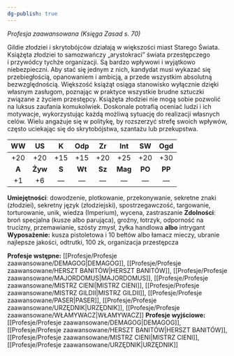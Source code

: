```yaml
---
dg-publish: true
---
```

*Profesja zaawansowana (Księga Zasad s. 70)*

Gildie złodziei i skrytobójców działają w większości miast Starego Świata. Książęta złodziei to samozwańczy „arystokraci” świata przestępczego i przywódcy tychże organizacji. Są bardzo wpływowi i wyjątkowo niebezpieczni. Aby stać się jednym z nich, kandydat musi wykazać się przebiegłością, opanowaniem i ambicją, a przede wszystkim absolutną bezwzględnością. Większość książąt osiąga stanowisko wyłącznie dzięki własnym zasługom, poznając w praktyce wszystkie brudne sztuczki związane z życiem przestępcy. Książęta złodziei nie mogą sobie pozwolić na luksus zaufania komukolwiek. Doskonale potrafią oceniać ludzi i ich motywacje, wykorzystując każdą możliwą sytuację do realizacji własnych celów. Wielu angażuje się w politykę, by rozszerzyć strefę swoich wpływów, często uciekając się do skrytobójstwa, szantażu lub przekupstwa.

|  WW   |   US    |   K   |  Odp   |   Zr   |   Int   |   SW   |  Ogd   |
|:-----:|:-------:|:-----:|:------:|:------:|:-------:|:------:|:------:|
|  +20  |   +20   |  +15  |  +15   |  +20   |   +25   |  +20   |  +30   |
| **A** | **Żyw** | **S** | **Wt** | **Sz** | **Mag** | **PO** | **PP** |
|  +1   |   +6    |   —   |   —    |   —    |    —    |   —    |   —    |

**Umiejętności**: dowodzenie, plotkowanie, przekonywanie, sekretne znaki (złodziei), sekretny język (złodziejski), spostrzegawczość, targowanie, torturowanie, unik, wiedza (Imperium), wycena, zastraszanie
**Zdolności**: broń specjalna (kusze albo parująca), groźny, łotrzyk, odporność na trucizny, przemawianie, szósty zmysł, żyłka handlowa **albo** intrygant
**Wyposażenie:** kusza pistoletowa i 10 bełtów albo łamacz mieczy, ubranie najlepsze jakości, odtrutki, 100 zk, organizacja przestępcza

**Profesje wstępne:** [[Profesje/Profesje zaawansowane/DEMAGOG\|DEMAGOG]], [[Profesje/Profesje zaawansowane/HERSZT BANITÓW\|HERSZT BANITÓW]], [[Profesje/Profesje zaawansowane/MAJORDOMUS\|MAJORDOMUS]], [[Profesje/Profesje zaawansowane/MISTRZ CIENI\|MISTRZ CIENI]], [[Profesje/Profesje zaawansowane/MISTRZ GILDII\|MISTRZ GILDII]], [[Profesje/Profesje zaawansowane/PASER\|PASER]], [[Profesje/Profesje zaawansowane/URZĘDNIK\|URZĘDNIK]], [[Profesje/Profesje zaawansowane/WŁAMYWACZ\|WŁAMYWACZ]]
**Profesje wyjściowe:** [[Profesje/Profesje zaawansowane/DEMAGOG\|DEMAGOG]], [[Profesje/Profesje zaawansowane/HERSZT BANITÓW\|HERSZT BANITÓW]], [[Profesje/Profesje zaawansowane/MISTRZ CIENI\|MISTRZ CIENI]], [[Profesje/Profesje zaawansowane/URZĘDNIK\|URZĘDNIK]]